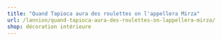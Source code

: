 ```yaml
---
title: "Quand Tapioca aura des roulettes on l'appellera Mirza"
url: /lannion/quand-tapioca-aura-des-roulettes-on-lappellera-mirza/
shop: décoration intérieure
---
```


